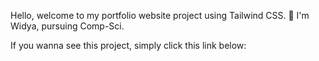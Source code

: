 Hello, welcome to my portfolio website project using Tailwind CSS. 👋
I'm Widya, pursuing Comp-Sci.

If you wanna see this project, simply click this link below:

